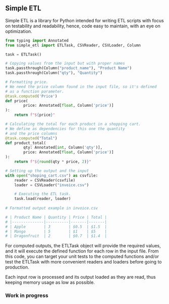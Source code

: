 
Simple ETL
---

Simple ETL is a library for Python intended for writing ETL scripts with focus on testability and readability, hence, code easy to maintain, with an eye on optimization.

```python
from typing import Annotated
from simple_etl import ETLTask, CSVReader, CSVLoader, Column

task = ETLTask()

# Copying values from the input but with proper names
task.passthrough(Column("product_name"), "Product Name")
task.passthrough(Column("qty"), "Quantity")

# Formatting price.
# We need the price column found in the input file, so it's defined 
# as a function parameter. 
@task.computed('Price')
def price(
        price: Annotated[float, Column('price')]
):
    return f"${price}"

# Calculating the total for each product in a shopping cart. 
# We define as dependencies for this one the quantity
# and the price columns
@task.computed("Total")
def product_total(
        qty: Annotated[int, Column('qty')],
        price: Annotated[float, Column('price')]
):
    return f"${round(qty * price, 2)}"

# Setting up the output and the input
with open("shoping_cart.csv") as csvfile:
    reader = CSVReader(csvfile)
    loader = CSVLoader("invoice.csv")

    # Executing the ETL task.
    task.load(reader, loader)
    
# Formatted output example in invoice.csv

# | Product Name | Quantity | Price | Total |
# |--------------|----------|-------|-------|
# | Apple        | 3        | $0.5  | $1.5  |
# | Mango        | 5        | $1    | $5    |
# | Dragonfruit  | 2        | $0.7  | $1.4  |

```
For computed outputs, the ETLTask object will provide the required values, and it will execute the defined function for each row in the input file. From this code, you can target your unit tests to the computed functions and/or test the ETLTask with more convenient readers and loaders before going to production.

Each input row is processed and its output loaded as they are read, thus keeping memory usage as low as possible.

### Work in progress
